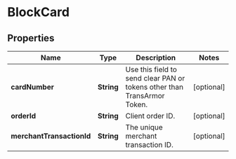 

# BlockCard

## Properties

Name | Type | Description | Notes
------------ | ------------- | ------------- | -------------
**cardNumber** | **String** | Use this field to send clear PAN or tokens other than TransArmor Token. |  [optional]
**orderId** | **String** | Client order ID. |  [optional]
**merchantTransactionId** | **String** | The unique merchant transaction ID. |  [optional]



